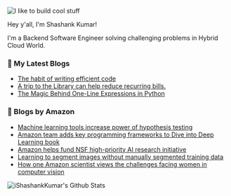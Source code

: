 ![I like to build cool stuff](https://res.cloudinary.com/dt8g3rhcy/image/upload/v1595929574/i_like_to_build_cool_shit._1_nzbwjh.png)

Hey y'all, I'm Shashank Kumar! 

I'm a Backend Software Engineer solving challenging problems in Hybrid Cloud World.

### 📕 My Latest Blogs
<!-- BLOG-POST-LIST:START -->
- [The habit of writing efficient code](https://medium.com/@ishashankkumar/the-habit-of-writing-efficient-code-153b05f04269?source=rss-d24dda280d5f------2)
- [A trip to the Library can help reduce recurring bills.](https://medium.com/swlh/a-trip-to-the-library-can-help-reduce-recurring-bills-23bca495cdf5?source=rss-d24dda280d5f------2)
- [The Magic Behind One-Line Expressions in Python](https://medium.com/swlh/the-magic-behind-one-line-expressions-in-python-816c10180c5c?source=rss-d24dda280d5f------2)
<!-- BLOG-POST-LIST:END -->

### 📕 Blogs by Amazon
<!-- AMAZON-BLOG-POST-LIST:START -->
- [Machine learning tools increase power of hypothesis testing](https://www.amazon.science/blog/machine-learning-tools-increase-power-of-hypothesis-testing)
- [Amazon team adds key programming frameworks to Dive into Deep Learning book](https://www.amazon.science/deep-learning-book-adds-pytorch-tensorflow)
- [Amazon helps fund NSF high-priority AI research initiative](https://www.amazon.science/blog/amazon-supports-nsf-research-in-human-ai-interaction-collaboration)
- [Learning to segment images without manually segmented training data](https://www.amazon.science/blog/learning-to-segment-images-without-manually-segmented-training-data)
- [How one Amazon scientist views the challenges facing women in computer vision](https://www.amazon.science/amazon-scientist-amaia-salvador-on-challenges-for-women-in-computer-vision-stem)
<!-- AMAZON-BLOG-POST-LIST:END -->



<img align="center" alt="iShashankKumar's Github Stats" src="https://github-readme-stats.vercel.app/api?username=ishashankkumar&show_icons=true&hide_border=true" />
